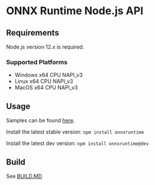 # ONNX Runtime Node.js API

## Requirements
Node.js version 12.x is required.


### Supported Platforms

- Windows x64 CPU NAPI_v3
- Linux x64 CPU NAPI_v3
- MacOS x64 CPU NAPI_v3

## Usage
Samples can be found [here](../samples/nodejs).

Install the latest stable version: `npm install onnxruntime`

Install the latest dev version: `npm install onnxruntime@dev`

## Build
See [BUILD.MD](../BUILD.md#apis-and-language-bindings)